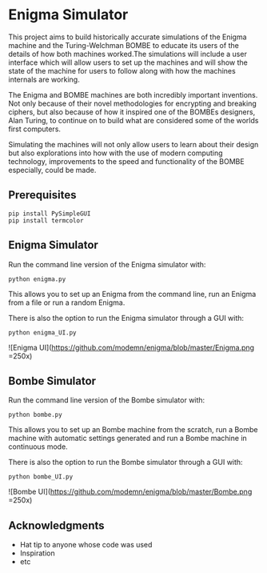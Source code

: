 # Enigma Simulator

This project aims to build historically accurate simulations of the Enigma machine and the Turing-Welchman BOMBE to educate its users of the details of how both machines worked.The simulations will include a user interface which will allow users to set up the machines and will show the state of the machine for users to follow along with how the machines internals are working.

The Enigma and BOMBE machines are both incredibly important inventions. Not only because of their novel methodologies for encrypting and breaking ciphers, but also because of how it inspired one of the BOMBEs designers, Alan Turing, to continue on to build what are considered some of the worlds first computers.

Simulating the machines will not only allow users to learn about their design but also explorations into how with the use of modern computing technology, improvements to the speed and functionality of the BOMBE especially, could be made.

## Prerequisites

```
pip install PySimpleGUI
pip install termcolor
```

## Enigma Simulator

Run the command line version of the Enigma simulator with:

```
python enigma.py
```

This allows you to set up an Enigma from the command line, run an Enigma from a file or run a random Enigma.

There is also the option to run the Enigma simulator through a GUI with:

```
python enigma_UI.py
```

![Enigma UI](https://github.com/modemn/enigma/blob/master/Enigma.png =250x)

## Bombe Simulator

Run the command line version of the Bombe simulator with:

```
python bombe.py
```

This allows you to set up an Bombe machine from the scratch, run a Bombe machine with automatic settings generated and run a Bombe machine in continuous mode.

There is also the option to run the Bombe simulator through a GUI with:

```
python bombe_UI.py
```

![Bombe UI](https://github.com/modemn/enigma/blob/master/Bombe.png =250x)

## Acknowledgments

-   Hat tip to anyone whose code was used
-   Inspiration
-   etc
